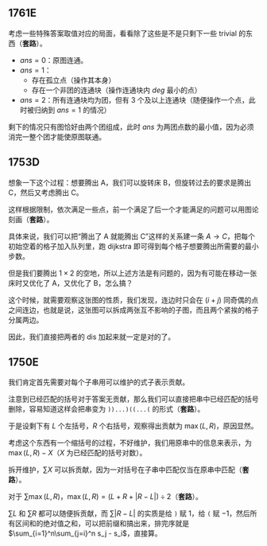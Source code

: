 ## 1761E

考虑一些特殊答案取值对应的局面，看看除了这些是不是只剩下一些 trivial 的东西（**套路**）。

- $ans = 0$：原图连通。
- $ans = 1$：
  - 存在孤立点（操作其本身）
  - 存在一个非团的连通块（操作连通块内 $deg$ 最小的点）
- $ans = 2$：所有连通块均为团，但有 $3$ 个及以上连通块（随便操作一个点，此时被归纳到 $ans = 1$ 的情况）

剩下的情况只有图恰好由两个团组成，此时 $ans$ 为两团点数的最小值，因为必须消完一整个团才能使原图联通。

## 1753D

想象一下这个过程：想要腾出 A，我们可以旋转床 B，但旋转过去的要求是腾出 C，然后又考虑腾出 C。

这样根据限制，依次满足一些点，前一个满足了后一个才能满足的问题可以用图论刻画（**套路**）。

具体来说，我们可以把“腾出了 A 就能腾出 C”这样的关系建一条 $A \to C$，把每个初始空着的格子加入队列里，跑 dijkstra 即可得到每个格子想要腾出所需要的最小步数。

但是我们要腾出 $1 × 2$ 的空地，所以上述方法是有问题的，因为有可能在移动一张床时又优化了 A，又优化了 B，怎么搞？

这个时候，就需要观察这张图的性质，我们发现，连边时只会在 $(i + j)$ 同奇偶的点之间连边，也就是说，这张图可以拆成两张互不影响的子图，而且两个紧挨的格子分属两边。

因此，我们直接把两者的 $\text{dis}$ 加起来就一定是对的了。

## 1750E

我们肯定首先需要对每个子串用可以维护的式子表示贡献。

注意到已经匹配的括号对于答案无贡献，那么我们可以直接把串中已经匹配的括号删除，容易知道这样会把串变为 `))...)((...(` 的形式（**套路**）。

于是设剩下有 $L$ 个左括号，$R$ 个右括号，观察得出贡献为 $\max(L, R)$，原因显然。

考虑这个东西有一个缩括号的过程，不好维护，我们用原串中的信息来表示，为 $\max(L, R) - X$（$X$ 为已经匹配的括号对数）。

拆开维护，$\sum X$ 可以拆贡献，因为一对括号在子串中匹配仅当在原串中匹配（**套路**）。

对于 $\sum \max(L, R)$，$\max(L, R) = (L + R + |R-L|) \div 2$（**套路**）。

$\sum L$ 和 $\sum R$ 都可以随便拆贡献，而 $\sum |R-L|$ 的实质是给 `)` 赋 $1$，给 `(` 赋 $-1$，然后所有区间和的绝对值之和，可以把前缀和搞出来，排完序就是 $\sum_{i=1}^n\sum_{j=i}^n s_j - s_i$，直接算。